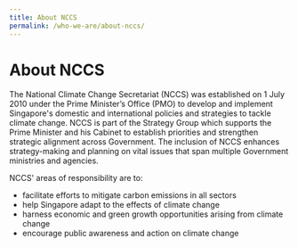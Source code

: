 ```yaml
---
title: About NCCS
permalink: /who-we-are/about-nccs/
---
```


# About NCCS

The National Climate Change Secretariat (NCCS) was established on 1 July 2010 under the Prime Minister’s Office (PMO) to develop and implement Singapore's domestic and international policies and strategies to tackle climate change. NCCS is part of the Strategy Group which supports the Prime Minister and his Cabinet to establish priorities and strengthen strategic alignment across Government. The inclusion of NCCS enhances strategy-making and planning on vital issues that span multiple Government ministries and agencies.

NCCS' areas of responsibility are to:

* facilitate efforts to mitigate carbon emissions in all sectors  
* help Singapore adapt to the effects of climate change  
* harness economic and green growth opportunities arising from climate change  
* encourage public awareness and action on climate change

